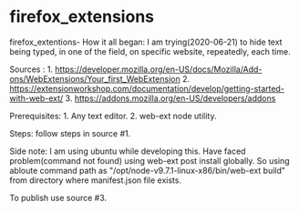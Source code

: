 # firefox_extensions
firefox_extentions- 
How it all began: I am trying(2020-06-21) to hide text being typed, in one of the field, on specific website, repeatedly, each time.  


Sources : 
	1. https://developer.mozilla.org/en-US/docs/Mozilla/Add-ons/WebExtensions/Your_first_WebExtension
	2. https://extensionworkshop.com/documentation/develop/getting-started-with-web-ext/
	3. https://addons.mozilla.org/en-US/developers/addons

Prerequisites: 
	1. Any text editor.
	2. web-ext node utility. 
	

Steps: follow steps in source #1.


Side note: I am using ubuntu while developing this. 
	Have faced problem(command not found) using web-ext post install globally. 
	So using abloute command path as "/opt/node-v9.7.1-linux-x86/bin/web-ext build" from directory where manifest.json file exists.


To publish use source #3.

